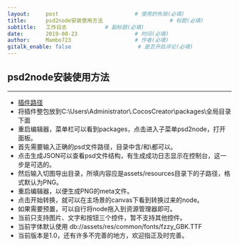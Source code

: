 ```yaml
---
layout:     post                        # 使用的布局(必填)
title:      psd2node安装使用方法                     # 标题(必填)
subtitle:   工作日志            # 副标题(必填)
date:       2019-08-23                  # 时间(必填)
author:     Mambo723                    # 作者(必填)
gitalk_enable: false                     # 是否开启评论(必填)
---
```

## psd2node安装使用方法
---
* [插件路径](svn://192.168.1.242/H5_client/branches/game_dev/devTool/psd2node)
* 将插件整包放到C:\Users\Administrator\\.CocosCreator\packages\全局目录下面
* 重启编辑器，菜单栏可以看到packages，点击进入子菜单psd2node，打开面板。
* 首先需要输入正确的psd文件路径，目录中含/和\都可以。
* 点击生成JSON可以查看psd文件结构，有生成成功日志显示在控制台，这一步是可选的。
* 然后输入切图导出目录，所填内容应是assets/resources目录下的子路径，格式默认为PNG。
* 重启编辑器，以便生成PNG的meta文件。
* 点击开始转换，就可以在主场景的canvas下看到转换过来的node。
* 如果需要预置，可以自行将node拖入到资源管理器即可。
* 当前只支持图片、文字和按钮三个控件，暂不支持其他控件。
* 当前字体默认使用 db://assets/res/common/fonts/fzzy_GBK.TTF
* 当前版本是1.0，还有许多不完善的地方，欢迎指正及时完善。